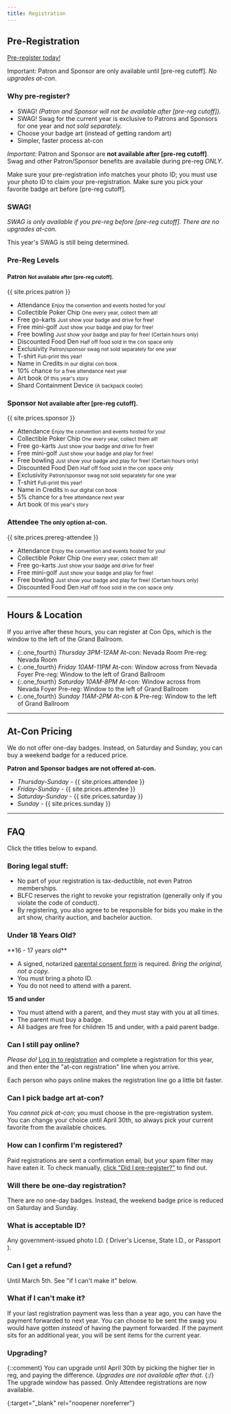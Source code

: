 ```yaml
---
title: Registration
---
```


## Pre-Registration

[Pre-register today!][reglink]

Important: Patron and Sponsor are only available until [pre-reg cutoff]. *No upgrades at-con*.

### Why pre-register?

- SWAG! *(Patron and Sponsor will not be available after [pre-reg cutoff]).*
- SWAG! Swag for the current year is exclusive to Patrons and Sponsors for one year and *not sold separately.*
- Choose your badge art (instead of getting random art)
- Simpler, faster process at-con

*Important:* Patron and Sponsor are **not available after [pre-reg cutoff]**. Swag and other Patron/Sponsor benefits are available during pre-reg *ONLY*.

Make sure your pre-registration info matches your photo ID; you must use your photo ID to claim your pre-registration. Make sure you pick your favorite badge art before [pre-reg cutoff].

### SWAG!

*SWAG is only available if you pre-reg before [pre-reg cutoff]. There are no upgrades at-con.*

This year's SWAG is still being determined.

### Pre-Reg Levels

#### Patron <small>Not available after [pre-reg cutoff].</small>

{{ site.prices.patron }}

- Attendance
	<small>Enjoy the convention and events hosted for you!</small>
- Collectible Poker Chip
	<small>One every year, collect them all!</small>
- Free go-karts
	<small>Just show your badge and drive for free!</small>
- Free mini-golf
	<small>Just show your badge and play for free!</small>
- Free bowling
	<small>Just show your badge and play for free! (Certain hours only)</small>
- Discounted Food Den
	<small>Half off food sold in the con space only</small>
- Exclusivity
	<small>Patron/sponsor swag not sold separately for one year</small>
- T-shirt
	<small>Full-print this year!</small>
- Name in Credits
	<small>In our digital con book</small>
- 10% chance
	<small>for a free attendance next year</small>
- Art book
	<small>Of this year's story</small>
- Shard Containment Device
	<small>(A backpack cooler)</small>



### Sponsor <small>Not available after [pre-reg cutoff].</small>

{{ site.prices.sponsor }}

- Attendance
	<small>Enjoy the convention and events hosted for you!</small>
- Collectible Poker Chip
	<small>One every year, collect them all!</small>
- Free go-karts
	<small>Just show your badge and drive for free!</small>
- Free mini-golf
	<small>Just show your badge and play for free!</small>
- Free bowling
	<small>Just show your badge and play for free! (Certain hours only)</small>
- Discounted Food Den
	<small>Half off food sold in the con space only</small>
- Exclusivity
	<small>Patron/sponsor swag not sold separately for one year</small>
- T-shirt
	<small>Full-print this year!</small>
- Name in Credits
	<small>In our digital con book</small>
- 5% chance
	<small>for a free attendance next year</small>
- Art book
	<small>Of this year's story</small>



### Attendee <small>The only option at-con.</small>

{{ site.prices.prereg-attendee }}

- Attendance
	<small>Enjoy the convention and events hosted for you!</small>
- Collectible Poker Chip
	<small>One every year, collect them all!</small>
- Free go-karts
	<small>Just show your badge and drive for free!</small>
- Free mini-golf
	<small>Just show your badge and play for free!</small>
- Free bowling
	<small>Just show your badge and play for free! (Certain hours only)</small>
- Discounted Food Den
	<small>Half off food sold in the con space only</small>

<div class="clear"></div>



----


## Hours &amp; Location

If you arrive after these hours, you can register at Con Ops, which is the window to the left of the Grand Ballroom.

- {:.one_fourth} *Thursday 3PM-12AM*
	At-con: Nevada Room 
	Pre-reg: Nevada Room
- {:.one_fourth} *Friday 10AM-11PM*
	At-con: Window across from Nevada Foyer 
	Pre-reg: Window to the left of Grand Ballroom
- {:.one_fourth} *Saturday 10AM-8PM*
	At-con: Window across from Nevada Foyer 
	Pre-reg: Window to the left of Grand Ballroom
- {:.one_fourth} *Sunday 11AM-2PM*
	At-con &amp; Pre-reg: Window to the left of Grand Ballroom




---- 



## At-Con Pricing

We do not offer one-day badges. Instead, on Saturday and Sunday, you can buy a weekend badge for a reduced price.

**Patron and Sponsor badges are not offered at-con.**

- *Thursday-Sunday* - {{ site.prices.attendee }}
- *Friday-Sunday* - {{ site.prices.attendee }}
- *Saturday-Sunday* - {{ site.prices.saturday }}
- *Sunday* - {{ site.prices.sunday }}






----




## FAQ

Click the titles below to expand.

### Boring legal stuff:

- No part of your registration is tax-deductible, not even Patron memberships.
- BLFC reserves the right to revoke your registration (generally only if you violate the code of conduct).
- By registering, you also agree to be responsible for bids you make in the art show, charity auction, and bachelor auction.

<div class="chunk-accordion">
<h3 class="accordion-title">Under 18 Years Old?</h3>
<div class="accordion-content">
**16 - 17 years old**

- A signed, notarized <a href="https://reg.goblfc.org/BLFCParentalConsentForm.pdf">parental consent form</a> is required. *Bring the original, not a copy.*
- You must bring a photo ID.
- You do not need to attend with a parent.


**15 and under**

- You must attend with a parent, and they must stay with you at all times.
- The parent must buy a badge.
- All badges are free for children 15 and under, with a paid parent badge.
</div>
</div>

<div class="chunk-accordion">
<h3 class="accordion-title">Can I still pay online?</h3>
<div class="accordion-content">

*Please do!* [Log in to registration][reglink] and complete a registration for this year, and then enter the "at-con registration" line when you arrive.

Each person who pays online makes the registration line go a little bit faster.

</div>
</div>

<div class="chunk-accordion">
<h3 class="accordion-title">Can I pick badge art at-con?</h3>
<div class="accordion-content">

*You cannot pick at-con*; you must choose in the pre-registration system.
You can change your choice until April 30th, so always pick your current favorite from the available choices.

</div>
</div>

<div class="chunk-accordion">
<h3 class="accordion-title">How can I confirm I'm registered?</h3>
<div class="accordion-content">

Paid registrations are sent a confirmation email, but your spam filter may have eaten it. To check manually, [click "Did I pre-register?"][reglink] to find out.

</div>
</div>

<div class="chunk-accordion">
<h3 class="accordion-title">Will there be one-day registration?</h3>
<div class="accordion-content">

There are no one-day badges. Instead, the weekend badge price is reduced on Saturday and Sunday.

</div>
</div>

<div class="chunk-accordion">
<h3 class="accordion-title">What is acceptable ID?</h3>
<div class="accordion-content">

Any government-issued photo I.D. ( Driver's License, State I.D., or Passport ).

</div>
</div>

<div class="chunk-accordion">
<h3 class="accordion-title">Can I get a refund?</h3>
<div class="accordion-content">

Until March 5th. See "if I can't make it" below.

</div>
</div>

<div class="chunk-accordion">
<h3 class="accordion-title">What if I can't make it?</h3>
<div class="accordion-content">

If your last registration payment was less than a year ago, you can have the payment forwarded to next year. You can choose to be sent the swag you would have gotten <em>instead</em> of having the payment forwarded. If the payment sits for an additional year, you will be sent items for the current year.

</div>
</div>

<div class="chunk-accordion">
<h3 class="accordion-title">Upgrading?</h3>
<div class="accordion-content">

{::comment}
You can upgrade until April 30th by picking the higher tier in reg, and paying the difference. *Upgrades are not available after that*.
{:/}
The upgrade window has passed. Only Attendee registrations are now available.

</div>
</div>



[reglink]: https://reg.goblfc.org/
{:target="_blank" rel="noopener noreferrer"}